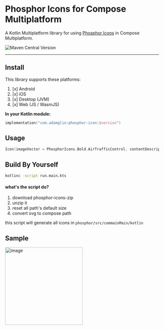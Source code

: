 # Phosphor Icons for Compose Multiplatform

A Kotlin Multiplatform library for using [Phosphor Icons](https://phosphoricons.com/) in Compose Multiplatform.

![Maven Central Version](https://img.shields.io/maven-central/v/com.adamglin/phosphor-icon)

---

## Install

This library supports these platforms:

1. [x] Android
2. [x] iOS
3. [x] Desktop (JVM)
4. [x] Web (JS / WasmJS)

**In your Kotlin module:**

```kotlin
implementation("com.adamglin:phosphor-icon:$version")
```

## Usage

```kotlin
Icon(imageVector = PhosphorIcons.Bold.AirTrafficControl, contentDescription = null)
```

## Build By Yourself

   ```bash
   kotlinc -script run.main.kts
   ```
#### what's the script do?
1. download phosphor-icons-zip
2. unzip it
3. reset all path's default size
4. convert svg to compose path

this script will generate all icons in `phosphor/src/commainMain/kotlin`

## Sample

<img width="254" alt="image" src="https://github.com/user-attachments/assets/865cb40c-62b1-42c1-b109-b4a053ea9e4a">

